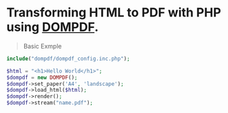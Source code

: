 # Transforming HTML to PDF with PHP using [DOMPDF](https://github.com/dompdf/dompdf).


> Basic Exmple

```php
include("dompdf/dompdf_config.inc.php");

$html = "<h1>Hello World</h1>";
$dompdf = new DOMPDF();
$dompdf->set_paper('A4', 'landscape');
$dompdf->load_html($html);
$dompdf->render();
$dompdf->stream("name.pdf");

```

